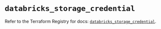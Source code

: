 # `databricks_storage_credential`

Refer to the Terraform Registry for docs: [`databricks_storage_credential`](https://registry.terraform.io/providers/databricks/databricks/1.49.0/docs/resources/storage_credential).
